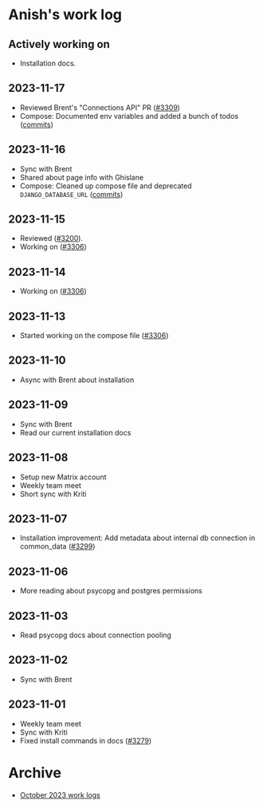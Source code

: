 # Anish's work log

## Actively working on

- Installation docs.

## 2023-11-17

- Reviewed Brent's "Connections API" PR ([#3309](https://github.com/mathesar-foundation/mathesar/pull/3309))
- Compose: Documented env variables and added a bunch of todos ([commits](https://github.com/mathesar-foundation/mathesar/compare/develop...docker-compose))

## 2023-11-16

- Sync with Brent
- Shared about page info with Ghislane
- Compose: Cleaned up compose file and deprecated `DJANGO_DATABASE_URL` ([commits](https://github.com/mathesar-foundation/mathesar/compare/develop...docker-compose))

## 2023-11-15

- Reviewed ([#3200](https://github.com/centerofci/mathesar/pull/3200)).
- Working on ([#3306](https://github.com/centerofci/mathesar/issues/3306))

## 2023-11-14

- Working on ([#3306](https://github.com/centerofci/mathesar/issues/3306))

## 2023-11-13

- Started working on the compose file ([#3306](https://github.com/centerofci/mathesar/issues/3306))

## 2023-11-10

- Async with Brent about installation

## 2023-11-09

- Sync with Brent
- Read our current installation docs

## 2023-11-08

- Setup new Matrix account
- Weekly team meet
- Short sync with Kriti

## 2023-11-07

- Installation improvement: Add metadata about internal db connection in common_data ([#3299](https://github.com/centerofci/mathesar/pull/3299))

## 2023-11-06

- More reading about psycopg and postgres permissions

## 2023-11-03

- Read psycopg docs about connection pooling

## 2023-11-02

- Sync with Brent

## 2023-11-01

- Weekly team meet
- Sync with Kriti
- Fixed install commands in docs ([#3279](https://github.com/centerofci/mathesar/pull/3279))

# Archive
 - [October 2023 work logs](/archive/team/workflow/worklogs/archive/2023-10/anish/)

